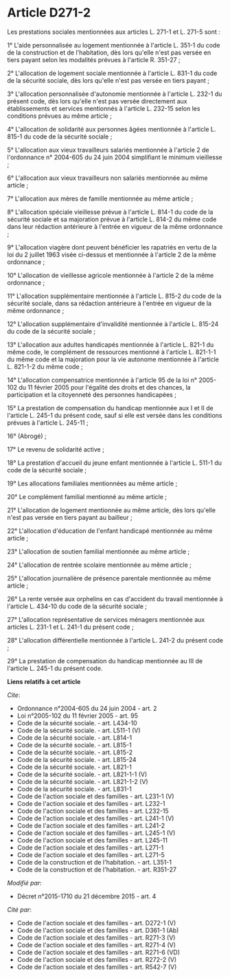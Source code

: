 # Article D271-2

Les prestations sociales mentionnées aux articles L. 271-1 et L. 271-5 sont : 

1° L'aide personnalisée au logement mentionnée à l'article L. 351-1 du code de la construction et de l'habitation, dès lors
qu'elle n'est pas versée en tiers payant selon les modalités prévues à l'article R. 351-27 ; 

2° L'allocation de logement sociale mentionnée à l'article L. 831-1 du code de la sécurité sociale, dès lors qu'elle n'est
pas versée en tiers payant ; 

3° L'allocation personnalisée d'autonomie mentionnée à l'article L. 232-1 du présent code, dès lors qu'elle n'est pas versée
directement aux établissements et services mentionnés à l'article L. 232-15 selon les conditions prévues au même article ; 

4° L'allocation de solidarité aux personnes âgées mentionnée à l'article L. 815-1 du code de la sécurité sociale ; 

5° L'allocation aux vieux travailleurs salariés mentionnée à l'article 2 de l'ordonnance n° 2004-605 du 24 juin 2004
simplifiant le minimum vieillesse ; 

6° L'allocation aux vieux travailleurs non salariés mentionnée au même article ; 

7° L'allocation aux mères de famille mentionnée au même article ; 

8° L'allocation spéciale vieillesse prévue à l'article L. 814-1 du code de la sécurité sociale et sa majoration prévue à
l'article L. 814-2 du même code dans leur rédaction antérieure à l'entrée en vigueur de la même ordonnance ; 

9° L'allocation viagère dont peuvent bénéficier les rapatriés en vertu de la loi du 2 juillet 1963 visée ci-dessus et
mentionnée à l'article 2 de la même ordonnance ; 

10° L'allocation de vieillesse agricole mentionnée à l'article 2 de la même ordonnance ; 

11° L'allocation supplémentaire mentionnée à l'article L. 815-2 du code de la sécurité sociale, dans sa rédaction antérieure
à l'entrée en vigueur de la même ordonnance ; 

12° L'allocation supplémentaire d'invalidité mentionnée à l'article L. 815-24 du code de la sécurité sociale ; 

13° L'allocation aux adultes handicapés mentionnée à l'article L. 821-1 du même code, le complément de ressources mentionné à
l'article L. 821-1-1 du même code et la majoration pour la vie autonome mentionnée à l'article L. 821-1-2 du même code ; 

14° L'allocation compensatrice mentionnée à l'article 95 de la loi n° 2005-102 du 11 février 2005 pour l'égalité des droits
et des chances, la participation et la citoyenneté des personnes handicapées ; 

15° La prestation de compensation du handicap mentionnée aux I et II de l'article L. 245-1 du présent code, sauf si elle est
versée dans les conditions prévues à l'article L. 245-11 ; 

16° (Abrogé) ; 

17° Le revenu de solidarité active ; 

18° La prestation d'accueil du jeune enfant mentionnée à l'article L. 511-1 du code de la sécurité sociale ; 

19° Les allocations familiales mentionnées au même article ; 

20° Le complément familial mentionné au même article ; 

21° L'allocation de logement mentionnée au même article, dès lors qu'elle n'est pas versée en tiers payant au bailleur ; 

22° L'allocation d'éducation de l'enfant handicapé mentionnée au même article ; 

23° L'allocation de soutien familial mentionnée au même article ; 

24° L'allocation de rentrée scolaire mentionnée au même article ; 

25° L'allocation journalière de présence parentale mentionnée au même article ; 

26° La rente versée aux orphelins en cas d'accident du travail mentionnée à l'article L. 434-10 du code de la sécurité
sociale ; 

27° L'allocation représentative de services ménagers mentionnée aux articles L. 231-1 et L. 241-1 du présent code ; 

28° L'allocation différentielle mentionnée à l'article L. 241-2 du présent code ; 

29° La prestation de compensation du handicap mentionnée au III de l'article L. 245-1 du présent code.

**Liens relatifs à cet article**

_Cite_:

  - Ordonnance n°2004-605 du 24 juin 2004 - art. 2
  - Loi n°2005-102 du 11 février 2005 - art. 95
  - Code de la sécurité sociale. - art. L434-10
  - Code de la sécurité sociale. - art. L511-1 (V)
  - Code de la sécurité sociale. - art. L814-1
  - Code de la sécurité sociale. - art. L815-1
  - Code de la sécurité sociale. - art. L815-2
  - Code de la sécurité sociale. - art. L815-24
  - Code de la sécurité sociale. - art. L821-1
  - Code de la sécurité sociale. - art. L821-1-1 (V)
  - Code de la sécurité sociale. - art. L821-1-2 (V)
  - Code de la sécurité sociale. - art. L831-1
  - Code de l'action sociale et des familles - art. L231-1 (V)
  - Code de l'action sociale et des familles - art. L232-1
  - Code de l'action sociale et des familles - art. L232-15
  - Code de l'action sociale et des familles - art. L241-1 (V)
  - Code de l'action sociale et des familles - art. L241-2
  - Code de l'action sociale et des familles - art. L245-1 (V)
  - Code de l'action sociale et des familles - art. L245-11
  - Code de l'action sociale et des familles - art. L271-1
  - Code de l'action sociale et des familles - art. L271-5
  - Code de la construction et de l'habitation. - art. L351-1
  - Code de la construction et de l'habitation. - art. R351-27

_Modifié par_:

  - Décret n°2015-1710 du 21 décembre 2015 - art. 4

_Cité par_:

  - Code de l'action sociale et des familles - art. D272-1 (V)
  - Code de l'action sociale et des familles - art. D361-1 (Ab)
  - Code de l'action sociale et des familles - art. R271-3 (V)
  - Code de l'action sociale et des familles - art. R271-4 (V)
  - Code de l'action sociale et des familles - art. R271-6 (VD)
  - Code de l'action sociale et des familles - art. R272-2 (V)
  - Code de l'action sociale et des familles - art. R542-7 (V)
